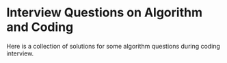 # Interview Questions on Algorithm and Coding

Here is a collection of solutions for some algorithm questions during coding interview.
